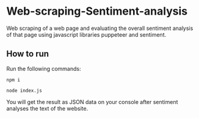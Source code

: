 # Web-scraping-Sentiment-analysis
Web scraping of a web page and evaluating the overall sentiment analysis of that page using javascript libraries puppeteer and sentiment.

## How to run
Run the following commands:

`npm i`

`node index.js`

You will get the result as JSON data on your console after sentiment analyses the text of the website.
